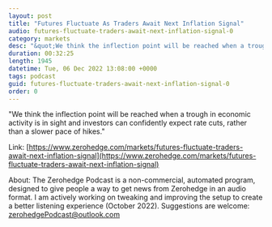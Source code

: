 ```yaml
---
layout: post
title: "Futures Fluctuate As Traders Await Next Inflation Signal"
audio: futures-fluctuate-traders-await-next-inflation-signal-0
category: markets
desc: "&quot;We think the inflection point will be reached when a trough in economic activity is in sight and investors can confidently expect rate cuts, rather than a slower pace of hikes.&quot;"
duration: 00:32:25
length: 1945
datetime: Tue, 06 Dec 2022 13:08:00 +0000
tags: podcast
guid: futures-fluctuate-traders-await-next-inflation-signal-0
order: 0
---
```

&quot;We think the inflection point will be reached when a trough in economic activity is in sight and investors can confidently expect rate cuts, rather than a slower pace of hikes.&quot;

Link: [https://www.zerohedge.com/markets/futures-fluctuate-traders-await-next-inflation-signal](https://www.zerohedge.com/markets/futures-fluctuate-traders-await-next-inflation-signal)

About: The Zerohedge Podcast is a non-commercial, automated program, designed to give people a way to get news from Zerohedge in an audio format.  I am actively working on tweaking and improving the setup to create a better listening experience (October 2022).  Suggestions are welcome: [zerohedgePodcast@outlook.com](mailto:zerohedgePodcast@outlook.com)